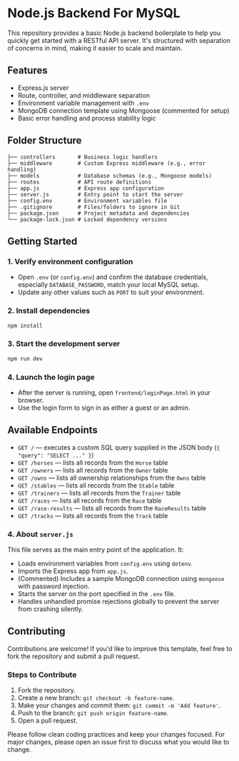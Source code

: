 # Node.js Backend For MySQL

This repository provides a basic Node.js backend boilerplate to help you quickly get started with a RESTful API server. It's structured with separation of concerns in mind, making it easier to scale and maintain.

## Features

- Express.js server
- Route, controller, and middleware separation
- Environment variable management with `.env`
- MongoDB connection template using Mongoose (commented for setup)
- Basic error handling and process stability logic

## Folder Structure

```
├── controllers       # Business logic handlers
├── middleware        # Custom Express middleware (e.g., error handling)
├── models            # Database schemas (e.g., Mongoose models)
├── routes            # API route definitions
├── app.js            # Express app configuration
├── server.js         # Entry point to start the server
├── config.env        # Environment variables file
├── .gitignore        # Files/folders to ignore in Git
├── package.json      # Project metadata and dependencies
└── package-lock.json # Locked dependency versions
```

## Getting Started

### 1. Verify environment configuration

- Open `.env` (or `config.env`) and confirm the database credentials, especially `DATABASE_PASSWORD`, match your local MySQL setup.
- Update any other values such as `PORT` to suit your environment.

### 2. Install dependencies

```bash
npm install
```

### 3. Start the development server

```bash
npm run dev
```

### 4. Launch the login page

- After the server is running, open `frontend/loginPage.html` in your browser.
- Use the login form to sign in as either a guest or an admin.

## Available Endpoints

- `GET /` — executes a custom SQL query supplied in the JSON body (`{ "query": "SELECT ..." }`)
- `GET /horses` — lists all records from the `Horse` table
- `GET /owners` — lists all records from the `Owner` table
- `GET /owns` — lists all ownership relationships from the `Owns` table
- `GET /stables` — lists all records from the `Stable` table
- `GET /trainers` — lists all records from the `Trainer` table
- `GET /races` — lists all records from the `Race` table
- `GET /race-results` — lists all records from the `RaceResults` table
- `GET /tracks` — lists all records from the `Track` table

### 4. About `server.js`

This file serves as the main entry point of the application. It:

- Loads environment variables from `config.env` using `dotenv`.
- Imports the Express app from `app.js`.
- (Commented) Includes a sample MongoDB connection using `mongoose` with password injection.
- Starts the server on the port specified in the `.env` file.
- Handles unhandled promise rejections globally to prevent the server from crashing silently.

## Contributing

Contributions are welcome! If you'd like to improve this template, feel free to fork the repository and submit a pull request.

### Steps to Contribute

1. Fork the repository.
2. Create a new branch: `git checkout -b feature-name`.
3. Make your changes and commit them: `git commit -m 'Add feature'`.
4. Push to the branch: `git push origin feature-name`.
5. Open a pull request.

Please follow clean coding practices and keep your changes focused. For major changes, please open an issue first to discuss what you would like to change.
